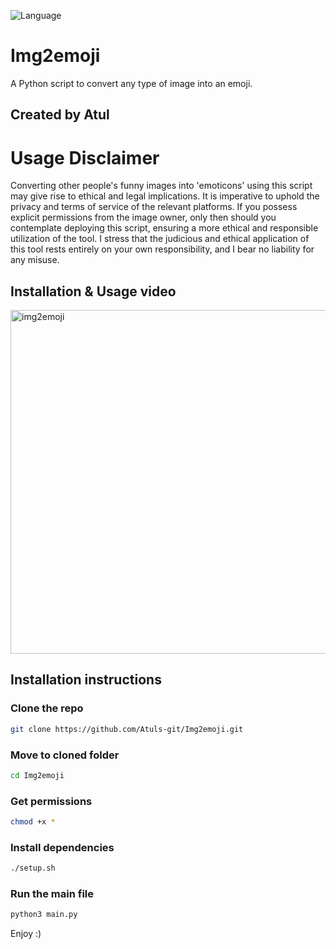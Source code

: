 <p>
  <img src="https://img.shields.io/badge/Language-Python/Bash-magenta" alt="Language" />
</p>

# Img2emoji
 A Python script to convert any type of image into an emoji.

## Created by Atul

# Usage Disclaimer
 Converting other people's funny images into 'emoticons' using this script may give rise to ethical and legal implications. It is imperative to uphold the privacy and terms of service of the relevant platforms. If you possess explicit permissions from the image owner, only then should you contemplate deploying this script, ensuring a more ethical and responsible utilization of the tool. I stress that the judicious and ethical application of this tool rests entirely on your own responsibility, and I bear no liability for any misuse.

## Installation & Usage video
 <img align="center" width="963" height="550" alt="img2emoji" src="https://github.com/Atuls-git/Img2emoji/assets/54507991/53866840-b696-4b19-9163-54bc1d01b7a8" />

## Installation instructions

 ### Clone the repo
  ```bash
  git clone https://github.com/Atuls-git/Img2emoji.git
  ```
 ### Move to cloned folder
  ```bash
  cd Img2emoji
  ```
 ### Get permissions
  ```bash
  chmod +x *
  ```
 ### Install dependencies
  ```bash
  ./setup.sh
  ```
 ### Run the main file
  ```bash
  python3 main.py
  ```
Enjoy :)
